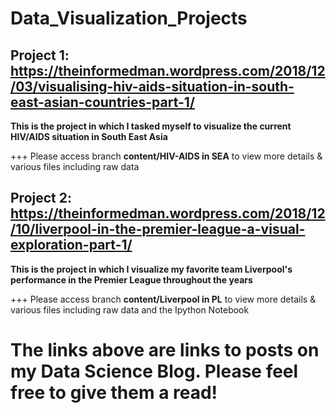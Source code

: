 # Data_Visualization_Projects

## Project 1: https://theinformedman.wordpress.com/2018/12/03/visualising-hiv-aids-situation-in-south-east-asian-countries-part-1/
  **This is the project in which I tasked myself to visualize the current HIV/AIDS situation in South East Asia**  
    
   +++ Please access branch **content/HIV-AIDS in SEA** to view more details & various files including raw data
  
## Project 2: https://theinformedman.wordpress.com/2018/12/10/liverpool-in-the-premier-league-a-visual-exploration-part-1/
  **This is the project in which I visualize my favorite team Liverpool's performance in the Premier League throughout the years**  
  
  +++ Please access branch **content/Liverpool in PL** to view more details & various files including raw data and the Ipython Notebook
  
  
# The links above are links to posts on my Data Science Blog. Please feel free to give them a read!
